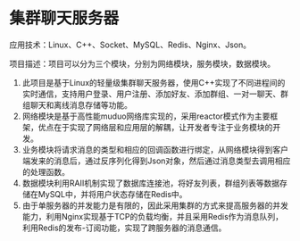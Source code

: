 # 集群聊天服务器

应用技术：Linux、C++、Socket、MySQL、Redis、Nginx、Json。

项目描述：项目可以分为三个模块，分别为网络模块，服务模块，数据模块。
1. 此项目是基于Linux的轻量级集群聊天服务器，使用C++实现了不同进程间的实时通信，支持用户登录、用户注册、添加好友、添加群组、一对一聊天、群组聊天和离线消息存储等功能。
2. 网络模块是基于高性能muduo网络库实现的，采用reactor模式作为主要框架，优点在于实现了网络层和应用层的解耦，让开发者专注于业务模块的开发。
3. 业务模块将请求消息的类型和相应的回调函数进行绑定，从网络模块得到客户端发来的消息后，通过反序列化得到Json对象，然后通过消息类型去调用相应的处理函数。
4. 数据模块利用RAII机制实现了数据库连接池，将好友列表，群组列表等数据存储在MySQL中，并将用户状态存储在Redis中。
5. 由于单服务器的并发能力是有限的，因此采用集群的方式来提高服务器的并发能力，利用Nginx实现基于TCP的负载均衡，并且采用Redis作为消息队列，利用Redis的发布-订阅功能，实现了跨服务器的消息通信。

